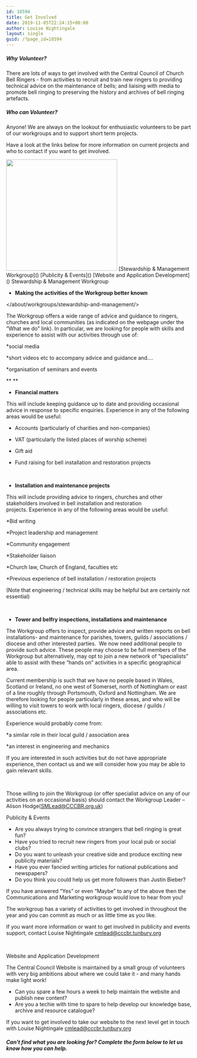 ```yaml
---
id: 18594
title: Get Involved
date: 2019-11-05T22:24:15+00:00
author: Louise Nightingale
layout: single
guid: /?page_id=18594
---
```

##### Why Volunteer?

There are lots of ways to get involved with the Central Council of Church Bell Ringers - from activities to recruit and train new ringers to providing technical advice on the maintenance of bells; and liaising with media to promote bell ringing to preserving the history and archives of bell ringing artefacts.

##### Who can Volunteer?

Anyone! We are always on the lookout for enthusiastic volunteers to be part of our workgroups and to support short term projects. 

Have a look at the links below for more information on current projects and who to contact if you want to get involved.

<img loading="lazy" width="300" height="300" src="https://cccbr.org.uk/wp-content/uploads/2019/08/supplement-300x300.png" alt="" srcset="https://cccbr.org.uk/wp-content/uploads/2019/08/supplement-300x300.png 300w, https://cccbr.org.uk/wp-content/uploads/2019/08/supplement-150x150.png 150w, https://cccbr.org.uk/wp-content/uploads/2019/08/supplement-768x768.png 768w, https://cccbr.org.uk/wp-content/uploads/2019/08/supplement-1024x1024.png 1024w, https://cccbr.org.uk/wp-content/uploads/2019/08/supplement-1200x1200.png 1200w, https://cccbr.org.uk/wp-content/uploads/2019/08/supplement-600x600.png 600w, https://cccbr.org.uk/wp-content/uploads/2019/08/supplement-100x100.png 100w" sizes="(max-width: 300px) 100vw, 300px" />  
[Stewardship & Management Workgroup]()  
[Publicity & Events]()  
[Website and Application Development]()  
Stewardship & Management Workgroup

  * **Making the activities of the Workgroup better known**

</about/workgroups/stewardship-and-management/>

The Workgroup offers a wide range of advice and guidance to ringers, churches and local communities (as indicated on the webpage under the “What we do” link). In particular, we are looking for people with skills and experience to assist with our activities through use of: 

*social media

*short videos etc to accompany advice and guidance and….

*organisation of seminars and events

** **

  * **Financial matters**

This will include keeping guidance up to date and providing occasional advice in response to specific enquiries. Experience in any of the following areas would be useful:

* Accounts (particularly of charities and non-companies)

* VAT (particularly the listed places of worship scheme)

* Gift aid

* Fund raising for bell installation and restoration projects 

 

  * **Installation and maintenance projects**

This will include providing advice to ringers, churches and other stakeholders involved in bell installation and restoration projects. Experience in any of the following areas would be useful:

*Bid writing

*Project leadership and management

*Community engagement

*Stakeholder liaison

*Church law, Church of England, faculties etc

*Previous experience of bell installation / restoration projects

(Note that engineering / technical skills may be helpful but are certainly not essential)

  

  * **Tower and belfry inspections, installations and maintenance**

The Workgroup offers to inspect, provide advice and written reports on bell installations- and maintenance for parishes, towers, guilds / associations / diocese and other interested parties.  We now need additional people to provide such advice. These people may choose to be full members of the Workgroup but alternatively, may opt to join a new network of “specialists” able to assist with these “hands on” activities in a specific geographical area.

Current membership is such that we have no people based in Wales, Scotland or Ireland, no one west of Somerset, north of Nottingham or east of a line roughly through Portsmouth, Oxford and Nottingham. We are therefore looking for people particularly in these areas, and who will be willing to visit towers to work with local ringers, diocese / guilds / associations etc. 

Experience would probably come from:

*a similar role in their local guild / association area 

*an interest in engineering and mechanics

If you are interested in such activities but do not have appropriate experience, then contact us and we will consider how you may be able to gain relevant skills. 

 

Those willing to join the Workgroup (or offer specialist advice on any of our activities on an occasional basis) should contact the Workgroup Leader – Alison Hodge(<SMLead@CCCBR.org.uk>) 

Publicity & Events

  * Are you always trying to convince strangers that bell ringing is great fun?
  * Have you tried to recruit new ringers from your local pub or social clubs?
  * Do you want to unleash your creative side and produce exciting new publicity materials?
  * Have you ever fancied writing articles for national publications and newspapers?
  * Do you think you could help us get more followers than Justin Bieber?

If you have answered &#8220;Yes&#8221; or even &#8220;Maybe&#8221; to any of the above then the Communications and Marketing workgroup would love to hear from you!

The workgroup has a variety of activities to get involved in throughout the year and you can commit as much or as little time as you like.

If you want more information or want to get involved in publicity and events support, contact Louise Nightingale <cmlead@cccbr.tunbury.org>

 

Website and Application Development

The Central Council Website is maintained by a small group of volunteers with very big ambitions about where we could take it - and many hands make light work!

  * Can you spare a few hours a week to help maintain the website and publish new content?
  * Are you a techie with time to spare to help develop our knowledge base, archive and resource catalogue?

If you want to get involved to take our website to the next level get in touch with Louise Nightingale <cmlead@cccbr.tunbury.org>

##### Can&apos;t find what you are looking for? Complete the form below to let us know how you can help.
